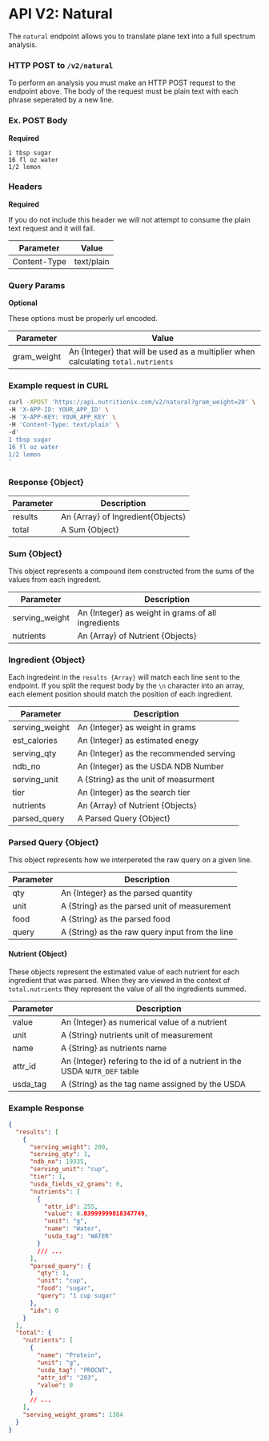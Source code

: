API V2: Natural
=================================

The `natural` endpoint allows you to translate plane text into a full spectrum analysis.

### HTTP POST to `/v2/natural`

To perform an analysis you must make an HTTP POST request to the endpoint above. The body of the request must be plain text
with each phrase seperated by a new line.

### Ex. POST Body

**Required**

```
1 tbsp sugar
16 fl oz water
1/2 lemon
```

### Headers

**Required**

If you do not include this header we will not attempt to consume the plain text request and it will fail.

| Parameter       | Value                                |
|-----------------|--------------------------------------|
| Content-Type    | text/plain                           |

### Query Params

**Optional**

These options must be properly url encoded.

| Parameter       | Value                                |
|-----------------|--------------------------------------|
| gram_weight      | An {Integer} that will be used as a multiplier when calculating `total.nutrients` |


### Example request in CURL

```sh
curl -XPOST 'https://api.nutritionix.com/v2/natural?gram_weight=20' \
-H 'X-APP-ID: YOUR_APP_ID' \
-H 'X-APP-KEY: YOUR_APP_KEY' \
-H 'Content-Type: text/plain' \
-d'
1 tbsp sugar
16 fl oz water
1/2 lemon
'
```

### Response {Object}

| Parameter        | Description                          |
|------------------|--------------------------------------|
| results          | An {Array} of Ingredient{Objects}    |
| total            | A Sum {Object}                       |


### Sum {Object}
This object represents a compound item constructed from the sums of the values
from each ingredent.

| Parameter        | Description                             |
|------------------|-----------------------------------------|
| serving_weight   | An {Integer} as weight in grams of all ingredients |
| nutrients        | An {Array} of Nutrient {Objects} |

### Ingredient {Object}

Each ingredeint in the `results {Array}` will match each line sent to the endpoint.
If you split the request body by the `\n` character into an array, each element
position should match the position of each ingredient.

| Parameter        | Description                             |
|------------------|-----------------------------------------|
| serving_weight   | An {Integer} as weight in grams         |
| est_calories     | An {Integer} as estimated enegy         |
| serving_qty      | An {Integer} as the recommended serving |
| ndb_no           | An {Integer} as the USDA NDB Number     |
| serving_unit     | A {String} as the unit of measurment    |
| tier             | An {Integer} as the search tier         |
| nutrients        | An {Array} of Nutrient {Objects}        |
| parsed_query     | A Parsed Query {Object}                 |  

###  Parsed Query {Object}

This object represents how we interpereted the raw query on a given line.

| Parameter        | Description                             |
|------------------|-----------------------------------------|
| qty              | An {Integer} as the parsed quantity     |
| unit             | A {String} as the parsed unit of measurement |
| food             | A {String} as the parsed food |
| query            | A {String} as the raw query input from the line |


#### Nutrient {Object}

These objects represent the estimated value of each nutrient for each ingredient that was parsed.
When they are viewed in the context of `total.nutrients` they represent the value of all the ingredients summed.

| Parameter        | Description                          |
|------------------|--------------------------------------|
| value            | An {Integer} as numerical value of a nutrient |
| unit             | A {String} nutrients unit of measurement |
| name             | A {String} as nutrients name |
| attr_id          | An {Integer} refering to the id of a nutrient in the USDA `NUTR_DEF` table |
| usda_tag         | A {String} as the tag name assigned by the USDA |

### Example Response

```json
{
  "results": [
    {
      "serving_weight": 200,
      "serving_qty": 1,
      "ndb_no": 19335,
      "serving_unit": "cup",
      "tier": 1,
      "usda_fields_v2_grams": 0,
      "nutrients": [
        {
          "attr_id": 255,
          "value": 0.03999999818347749,
          "unit": "g",
          "name": "Water",
          "usda_tag": "WATER"
        }
        /// ...
      ],
      "parsed_query": {
        "qty": 1,
        "unit": "cup",
        "food": "sugar",
        "query": "1 cup sugar"
      },
      "idx": 0
    }
  ],
  "total": {
    "nutrients": [
      {
        "name": "Protein",
        "unit": "g",
        "usda_tag": "PROCNT",
        "attr_id": "203",
        "value": 0
      }
      // ...
    ],
    "serving_weight_grams": 1384
  }
}
```

